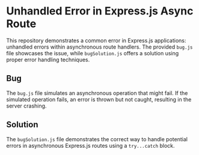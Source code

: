 # Unhandled Error in Express.js Async Route

This repository demonstrates a common error in Express.js applications: unhandled errors within asynchronous route handlers.  The provided `bug.js` file showcases the issue, while `bugSolution.js` offers a solution using proper error handling techniques.

## Bug

The `bug.js` file simulates an asynchronous operation that might fail.  If the simulated operation fails, an error is thrown but not caught, resulting in the server crashing.

## Solution

The `bugSolution.js` file demonstrates the correct way to handle potential errors in asynchronous Express.js routes using a `try...catch` block.
